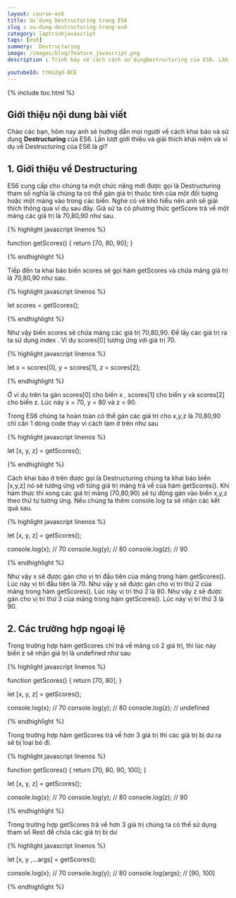 ```yaml
---
layout: course-es6
title: Sử dụng Destructuring trong ES6 
slug : su-dung-destructuring-trong-es6
category: laptrinhjavascript
tags: [es6]
summery:  Destructuring
image: /images/blog/feature_javascript.png
description : Trình bày về cách cách sử dụngDestructuring của ES6. Lần lượt giới thiệu và giải thích khái niệm Destructuring trong của ES6 là gì? 

youtubeId: ttKo2gO-BCE
---
```


{% include toc.html %}

## **Giới thiệu nội dung bài viết**

Chào các bạn, hôm nay anh sẽ hướng dẫn mọi người về  cách khai báo và sử dụng <b>Destructuring </b> của ES6. Lần lượt giới thiệu và giải thích khái niệm và ví dụ về Destructuring của ES6 là gì? 

## **1. Giới thiệu về Destructuring**

ES6 cung cấp cho chúng ta một chức năng mới được gọi là Destructuring tham số nghĩa là chúng ta có thể gán giá trị thuộc tính của một đối tượng hoặc một mảng vào trong các biến. Nghe có vẻ khó hiểu nên anh sẽ giải thích thông qua ví dụ sau đây. Giả sử ta có phương thức getScore trả về một mảng các giá trị là 70,80,90 như sau.

{% highlight javascript  linenos %}

function getScores() {
   return [70, 80, 90];
}

{% endhighlight %}


Tiếp đến ta khai báo biến scores sẽ gọi hàm getScores và chứa mảng giá trị là 70,80,90 như sau.

{% highlight javascript  linenos %}

let scores = getScores();

{% endhighlight %}

Như vậy biến scores sẽ chứa mảng các giá trị 70,80,90. Để lấy các giá trị ra ta sử dụng index . Ví dụ scores[0] tương ứng với giá trị 70.

{% highlight javascript  linenos %}

let x = scores[0], 
    y = scores[1], 
    z = scores[2];

{% endhighlight %}

Ở ví dụ trên ta gán scores[0] cho biến x , scores[1] cho biến y và scores[2] cho biến z. Lúc này x = 70, y = 80 và z = 90.

Trong ES6 chúng ta hoàn toàn có thể gán các giá trị cho x,y,z là 70,80,90 chỉ cần 1 dòng code thay vì cách làm ở trên như sau

{% highlight javascript  linenos %}

let [x, y, z] = getScores();

{% endhighlight %}

Cách khai báo ở trên được gọi là Destructuring chúng ta khai báo biến [x,y,z] nó sẽ tương ứng với từng giá trị mảng trả về của hàm getScores(). Khi hàm thực thi xong các giá trị mảng (70,80,90) sẽ tự động gán vào biến x,y,z theo thứ tự tương ứng. Nếu chúng ta thêm console.log ta sẽ nhận các kết quả sau. 

{% highlight javascript  linenos %}

let [x, y, z] = getScores();

console.log(x); // 70
console.log(y); // 80
console.log(z); // 90

{% endhighlight %}

Như vậy x sẽ được gán cho vị trí đầu tiên của mảng trong hàm getScores(). Lúc này vị trí đầu tiên là 70.
Như vậy y sẽ được gán cho vị trí thứ 2 của mảng trong hàm getScores(). Lúc này vị trí thứ 2 là 80.
Như vậy z sẽ được gán cho vị trí thứ 3 của mảng trong hàm getScores(). Lúc này vị trí thứ 3 là 90.


## **2. Các trường hợp ngoại lệ**

Trong trường hợp hàm getScores chỉ trả về mảng có 2 giá trị, thì lúc này biến z sẽ nhận giá trị là undefined như sau

{% highlight javascript  linenos %}

function getScores() {
   return [70, 80];
}

let [x, y, z] = getScores();

console.log(x); // 70
console.log(y); // 80
console.log(z); // undefined

{% endhighlight %}

Trong trường hợp hàm getScores trả về hơn 3 giá trị thì các giá trị bị dư ra sẽ bị loại bỏ đi.

{% highlight javascript  linenos %}

function getScores() {
   return [70, 80, 90, 100];
}

let [x, y, z] = getScores();

console.log(x); // 70
console.log(y); // 80
console.log(z); // 90

{% endhighlight %}

Trong trường hợp getScores trả về hơn 3 giá trị chúng ta có thế sử dụng tham số Rest để chứa các giá trị bị dư


{% highlight javascript  linenos %}

let [x, y ,...args] = getScores();

console.log(x); // 70
console.log(y); // 80
console.log(args); // [90, 100]

{% endhighlight %}










